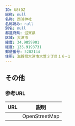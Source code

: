 ```yaml
---
ID: U8tDZ
総称: null
名称: 西浦神社
名称読み: null
別名: null
都道府県: 滋賀県
区域: 大津市
緯度: 34.9859901
経度: 135.9193731
郵便番号: 5202144
住所: 滋賀県大津市大萱３丁目１６−１
---
```


## その他

### 参考URL

| URL | 説明          |
| --- | ------------- |
|     | OpenStreetMap |
